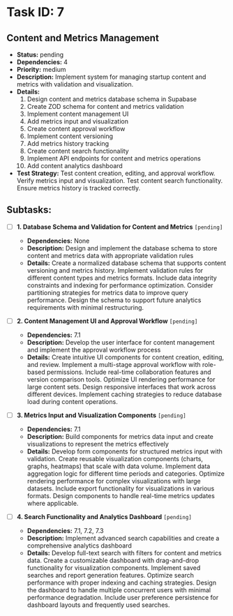 # Task ID: 7

## Content and Metrics Management

- **Status:** pending
- **Dependencies:** 4
- **Priority:** medium
- **Description:** Implement system for managing startup content and metrics with validation and visualization.
- **Details:**
  1. Design content and metrics database schema in Supabase
  2. Create ZOD schema for content and metrics validation
  3. Implement content management UI
  4. Add metrics input and visualization
  5. Create content approval workflow
  6. Implement content versioning
  7. Add metrics history tracking
  8. Create content search functionality
  9. Implement API endpoints for content and metrics operations
  10. Add content analytics dashboard
- **Test Strategy:**
  Test content creation, editing, and approval workflow. Verify metrics input and visualization. Test content search functionality. Ensure metrics history is tracked correctly.

## Subtasks:

- [ ] **1. Database Schema and Validation for Content and Metrics** `[pending]`

  - **Dependencies:** None
  - **Description:** Design and implement the database schema to store content and metrics data with appropriate validation rules
  - **Details:**
    Create a normalized database schema that supports content versioning and metrics history. Implement validation rules for different content types and metrics formats. Include data integrity constraints and indexing for performance optimization. Consider partitioning strategies for metrics data to improve query performance. Design the schema to support future analytics requirements with minimal restructuring.

- [ ] **2. Content Management UI and Approval Workflow** `[pending]`

  - **Dependencies:** 7.1
  - **Description:** Develop the user interface for content management and implement the approval workflow process
  - **Details:**
    Create intuitive UI components for content creation, editing, and review. Implement a multi-stage approval workflow with role-based permissions. Include real-time collaboration features and version comparison tools. Optimize UI rendering performance for large content sets. Design responsive interfaces that work across different devices. Implement caching strategies to reduce database load during content operations.

- [ ] **3. Metrics Input and Visualization Components** `[pending]`

  - **Dependencies:** 7.1
  - **Description:** Build components for metrics data input and create visualizations to represent the metrics effectively
  - **Details:**
    Develop form components for structured metrics input with validation. Create reusable visualization components (charts, graphs, heatmaps) that scale with data volume. Implement data aggregation logic for different time periods and categories. Optimize rendering performance for complex visualizations with large datasets. Include export functionality for visualizations in various formats. Design components to handle real-time metrics updates where applicable.

- [ ] **4. Search Functionality and Analytics Dashboard** `[pending]`
  - **Dependencies:** 7.1, 7.2, 7.3
  - **Description:** Implement advanced search capabilities and create a comprehensive analytics dashboard
  - **Details:**
    Develop full-text search with filters for content and metrics data. Create a customizable dashboard with drag-and-drop functionality for visualization components. Implement saved searches and report generation features. Optimize search performance with proper indexing and caching strategies. Design the dashboard to handle multiple concurrent users with minimal performance degradation. Include user preference persistence for dashboard layouts and frequently used searches.
